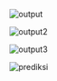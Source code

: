 ![output](https://github.com/ShataAbiyyuPrasetyo/TUGASUAS-ShataAbiyyuPrasetyo-AKUNTANSI-266/assets/167191583/3f773103-78d4-456e-a61f-42f452379912)

![output2](https://github.com/ShataAbiyyuPrasetyo/TUGASUAS-ShataAbiyyuPrasetyo-AKUNTANSI-266/assets/167191583/4adb3f43-05b9-44db-a7cc-a321c76b267a)

![output3](https://github.com/ShataAbiyyuPrasetyo/TUGASUAS-ShataAbiyyuPrasetyo-AKUNTANSI-266/assets/167191583/aa44891e-f3dc-4f76-a56b-7d4700f1bf8b)

![prediksi](https://github.com/ShataAbiyyuPrasetyo/TUGASUAS-ShataAbiyyuPrasetyo-AKUNTANSI-266/assets/167191583/fb63f7c3-2baa-496e-96a8-61ad7eea7e8f)
